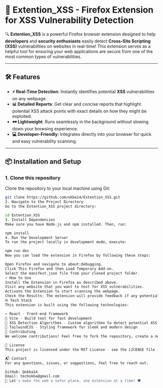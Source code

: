 # 🚀 **Extention_XSS** - Firefox Extension for XSS Vulnerability Detection

🔍 **Extention_XSS** is a powerful Firefox browser extension designed to help **developers** and **security enthusiasts** easily detect **Cross-Site Scripting (XSS)** vulnerabilities on websites in real-time! This extension serves as a helpful tool for ensuring your web applications are secure from one of the most common types of vulnerabilities.

---

## 🛠️ **Features**

- **⚡ Real-Time Detection**: Instantly identifies potential **XSS** vulnerabilities on any webpage.
- **📊 Detailed Reports**: Get clear and concise reports that highlight potential XSS attack points with exact details on how they might be exploited.
- **🕶️ Lightweight**: Runs seamlessly in the background without slowing down your browsing experience.
- **💻 Developer-Friendly**: Integrates directly into your browser for quick and easy vulnerability scanning.

---

## 📦 **Installation and Setup**

### 1. Clone this repository

Clone the repository to your local machine using Git:

```bash
git clone https://github.com/okba14/Extention_XSS.git
2. Navigate to the Project Directory
Go to the Extention_XSS project directory:

cd Extention_XSS
3. Install Dependencies
Make sure you have Node.js and npm installed. Then, run:

npm install
4. Run the Development Server
To run the project locally in development mode, execute:

npm run dev
Now you can load the extension in Firefox by following these steps:

Open Firefox and navigate to about:debugging.
Click This Firefox and then Load Temporary Add-on.
Select the manifest.json file from your cloned project folder.
⚡ How to Use
Install the Extension in Firefox as described above.
Visit any website that you want to test for XSS vulnerabilities.
Activate the Extension to start scanning the webpage.
Check the Results: The extension will provide feedback if any potential XSS vulnerabilities are found.
🌐 Tech Stack
This extension is built using the following technologies:

⚛️ React - Front-end framework
🔧 Vite - Build tool for fast development
🔐 XSS Detection Algorithms - Custom algorithms to detect potential XSS vulnerabilities
📐 TailwindCSS - Styling framework for sleek and modern design
📝 Contributing
We welcome contributions! Feel free to fork the repository, create a new branch, and submit a pull request with your enhancements.

📢 License
This project is licensed under the MIT License - see the LICENSE file for details.

📬 Contact
For any questions, issues, or suggestions, feel free to reach out:

GitHub: @okba14
Email: techokba@gmail.com
🚀 Let's make the web a safer place, one extension at a time! 🛡️


